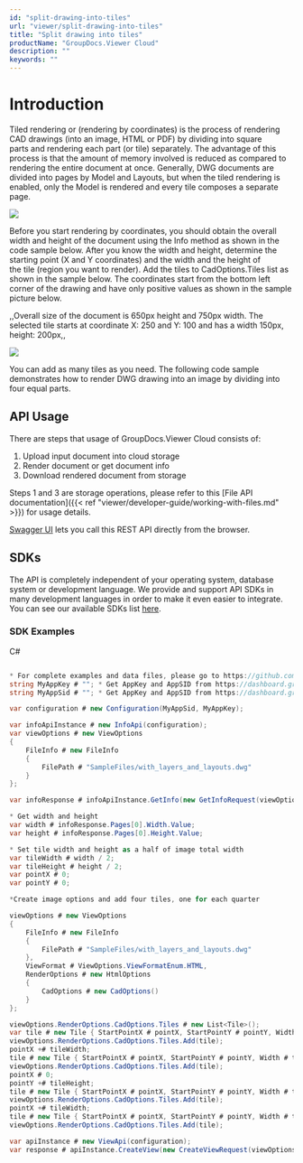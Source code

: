 ```yaml
---
id: "split-drawing-into-tiles"
url: "viewer/split-drawing-into-tiles"
title: "Split drawing into tiles"
productName: "GroupDocs.Viewer Cloud"
description: ""
keywords: ""
---
```


# Introduction #

Tiled rendering or (rendering by coordinates) is the process of rendering CAD drawings (into an image, HTML or PDF) by dividing into square parts and rendering each part (or tile) separately. The advantage of this process is that the amount of memory involved is reduced as compared to rendering the entire document at once. Generally, DWG documents are divided into pages by Model and Layouts, but when the tiled rendering is enabled, only the Model is rendered and every tile composes a separate page.

![](viewer/images/Shesternya.jpg)

Before you start rendering by coordinates, you should obtain the overall width and height of the document using the Info method as shown in the code sample below. After you know the width and height, determine the starting point (X and Y coordinates) and the width and the height of the tile (region you want to render). Add the tiles to CadOptions.Tiles list as shown in the sample below. The coordinates start from the bottom left corner of the drawing and have only positive values as shown in the sample picture below.

,,Overall size of the document is 650px height and 750px width. The selected tile starts at coordinate X: 250 and Y: 100 and has a width 150px, height: 200px,,

![](viewer/images/coordinates.jpg)

You can add as many tiles as you need.
The following code sample demonstrates how to render DWG drawing into an image by dividing into four equal parts.

## API Usage ##

There are steps that usage of GroupDocs.Viewer Cloud consists of:

1. Upload input document into cloud storage
1. Render document or get document info
1. Download rendered document from storage

Steps 1 and 3 are storage operations, please refer to this [File API documentation]({{< ref "viewer/developer-guide/working-with-files.md" >}}) for usage details.

[Swagger UI](https://apireference.groupdocs.cloud/viewer/) lets you call this REST API directly from the browser.

##   ##

## SDKs ##

The API is completely independent of your operating system, database system or development language. We provide and support API SDKs in many development languages in order to make it even easier to integrate. You can see our available SDKs list [here](https://github.com/groupdocs-viewer-cloud).

### SDK Examples ###

C#

```csharp

* For complete examples and data files, please go to https://github.com/groupdocs-viewer-cloud/groupdocs-viewer-cloud-dotnet-samples
string MyAppKey # ""; * Get AppKey and AppSID from https://dashboard.groupdocs.cloud
string MyAppSid # ""; * Get AppKey and AppSID from https://dashboard.groupdocs.cloud

var configuration # new Configuration(MyAppSid, MyAppKey);

var infoApiInstance # new InfoApi(configuration);
var viewOptions # new ViewOptions
{
    FileInfo # new FileInfo
    {
        FilePath # "SampleFiles/with_layers_and_layouts.dwg"
    }
};

var infoResponse # infoApiInstance.GetInfo(new GetInfoRequest(viewOptions));

* Get width and height
var width # infoResponse.Pages[0].Width.Value;
var height # infoResponse.Pages[0].Height.Value;

* Set tile width and height as a half of image total width
var tileWidth # width / 2;
var tileHeight # height / 2;
var pointX # 0;
var pointY # 0;

*Create image options and add four tiles, one for each quarter

viewOptions # new ViewOptions
{
    FileInfo # new FileInfo
    {
        FilePath # "SampleFiles/with_layers_and_layouts.dwg"
    },
    ViewFormat # ViewOptions.ViewFormatEnum.HTML,
    RenderOptions # new HtmlOptions
    {
        CadOptions # new CadOptions()
    }
};

viewOptions.RenderOptions.CadOptions.Tiles # new List<Tile>();
var tile # new Tile { StartPointX # pointX, StartPointY # pointY, Width # tileWidth, Height # tileHeight };
viewOptions.RenderOptions.CadOptions.Tiles.Add(tile);
pointX +# tileWidth;
tile # new Tile { StartPointX # pointX, StartPointY # pointY, Width # tileWidth, Height # tileHeight };
viewOptions.RenderOptions.CadOptions.Tiles.Add(tile);
pointX # 0;
pointY +# tileHeight;
tile # new Tile { StartPointX # pointX, StartPointY # pointY, Width # tileWidth, Height # tileHeight };
viewOptions.RenderOptions.CadOptions.Tiles.Add(tile);
pointX +# tileWidth;
tile # new Tile { StartPointX # pointX, StartPointY # pointY, Width # tileWidth, Height # tileHeight };
viewOptions.RenderOptions.CadOptions.Tiles.Add(tile);

var apiInstance # new ViewApi(configuration);
var response # apiInstance.CreateView(new CreateViewRequest(viewOptions));

```

